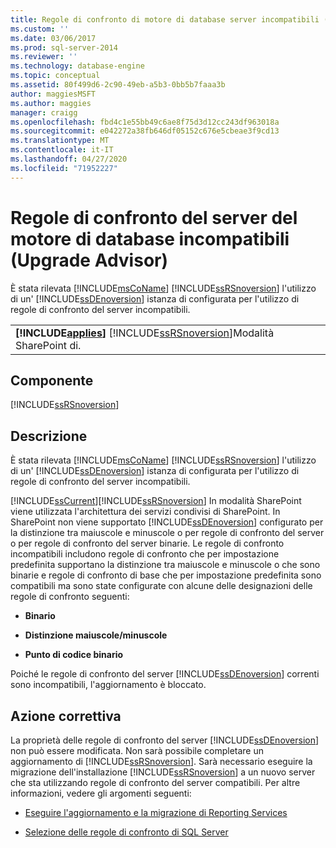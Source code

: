 ```yaml
---
title: Regole di confronto di motore di database server incompatibili (preparazione aggiornamento) | Microsoft Docs
ms.custom: ''
ms.date: 03/06/2017
ms.prod: sql-server-2014
ms.reviewer: ''
ms.technology: database-engine
ms.topic: conceptual
ms.assetid: 80f499d6-2c90-49eb-a5b3-0bb5b7faaa3b
author: maggiesMSFT
ms.author: maggies
manager: craigg
ms.openlocfilehash: fbd4c1e55bb49c6ae8f75d3d12cc243df963018a
ms.sourcegitcommit: e042272a38fb646df05152c676e5cbeae3f9cd13
ms.translationtype: MT
ms.contentlocale: it-IT
ms.lasthandoff: 04/27/2020
ms.locfileid: "71952227"
---
```

# <a name="incompatible-database-engine-server-collation-upgrade-advisor"></a>Regole di confronto del server del motore di database incompatibili (Upgrade Advisor)
  È stata rilevata [!INCLUDE[msCoName](../../includes/msconame-md.md)] [!INCLUDE[ssRSnoversion](../../includes/ssrsnoversion-md.md)] l'utilizzo di un' [!INCLUDE[ssDEnoversion](../../includes/ssdenoversion-md.md)] istanza di configurata per l'utilizzo di regole di confronto del server incompatibili.  
  
||  
|-|  
|**[!INCLUDE[applies](../../includes/applies-md.md)]**  [!INCLUDE[ssRSnoversion](../../includes/ssrsnoversion-md.md)]Modalità SharePoint di.|  
  
## <a name="component"></a>Componente  
 [!INCLUDE[ssRSnoversion](../../includes/ssrsnoversion-md.md)]  
  
## <a name="description"></a>Descrizione  
 È stata rilevata [!INCLUDE[msCoName](../../includes/msconame-md.md)] [!INCLUDE[ssRSnoversion](../../includes/ssrsnoversion-md.md)] l'utilizzo di un' [!INCLUDE[ssDEnoversion](../../includes/ssdenoversion-md.md)] istanza di configurata per l'utilizzo di regole di confronto del server incompatibili.  
  
 [!INCLUDE[ssCurrent](../../includes/sscurrent-md.md)][!INCLUDE[ssRSnoversion](../../includes/ssrsnoversion-md.md)] In modalità SharePoint viene utilizzata l'architettura dei servizi condivisi di SharePoint. In SharePoint non viene supportato [!INCLUDE[ssDEnoversion](../../includes/ssdenoversion-md.md)] configurato per la distinzione tra maiuscole e minuscole o per regole di confronto del server o per regole di confronto del server binarie. Le regole di confronto incompatibili includono regole di confronto che per impostazione predefinita supportano la distinzione tra maiuscole e minuscole o che sono binarie e regole di confronto di base che per impostazione predefinita sono compatibili ma sono state configurate con alcune delle designazioni delle regole di confronto seguenti:  
  
-   **Binario**  
  
-   **Distinzione maiuscole/minuscole**  
  
-   **Punto di codice binario**  
  
 Poiché le regole di confronto del server [!INCLUDE[ssDEnoversion](../../includes/ssdenoversion-md.md)] correnti sono incompatibili, l'aggiornamento è bloccato.  
  
## <a name="corrective-action"></a>Azione correttiva  
 La proprietà delle regole di confronto del server [!INCLUDE[ssDEnoversion](../../includes/ssdenoversion-md.md)] non può essere modificata. Non sarà possibile completare un aggiornamento di [!INCLUDE[ssRSnoversion](../../includes/ssrsnoversion-md.md)]. Sarà necessario eseguire la migrazione dell'installazione [!INCLUDE[ssRSnoversion](../../includes/ssrsnoversion-md.md)] a un nuovo server che sta utilizzando regole di confronto del server compatibili. Per altre informazioni, vedere gli argomenti seguenti:  
  
-   [Eseguire l'aggiornamento e la migrazione di Reporting Services](https://go.microsoft.com/fwlink/?LinkId=233227)  
  
-   [Selezione delle regole di confronto di SQL Server](https://go.microsoft.com/fwlink/?LinkId=233226)  
  
  

